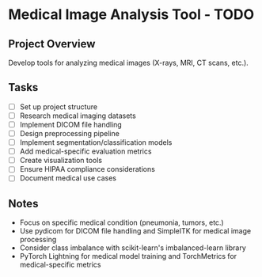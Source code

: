 # Medical Image Analysis Tool - TODO

## Project Overview
Develop tools for analyzing medical images (X-rays, MRI, CT scans, etc.).

## Tasks
- [ ] Set up project structure
- [ ] Research medical imaging datasets
- [ ] Implement DICOM file handling
- [ ] Design preprocessing pipeline
- [ ] Implement segmentation/classification models
- [ ] Add medical-specific evaluation metrics
- [ ] Create visualization tools
- [ ] Ensure HIPAA compliance considerations
- [ ] Document medical use cases

## Notes
- Focus on specific medical condition (pneumonia, tumors, etc.)
- Use pydicom for DICOM file handling and SimpleITK for medical image processing
- Consider class imbalance with scikit-learn's imbalanced-learn library
- PyTorch Lightning for medical model training and TorchMetrics for medical-specific metrics
